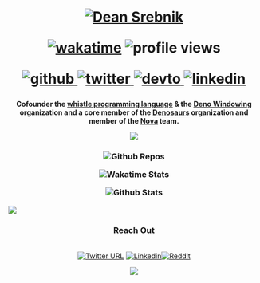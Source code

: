 <h1 align="center">

  [![Dean Srebnik](https://readme-typing-svg.demolab.com?font=JetBrains+Mono&weight=500&pause=1000&color=597FF7&center=true&vCenter=true&random=true&width=435&lines=%3E+Hi+I'm+Dean+Srebnik)](https://git.io/typing-svg)
  
  [![wakatime](https://wakatime.com/badge/user/025619fe-113f-4502-b25f-68160ed57cc1.svg)](https://wakatime.com/@025619fe-113f-4502-b25f-68160ed57cc1)
  ![profile views](https://komarev.com/ghpvc/?username=load1n9)

  <a href="https://github.com/load1n9" target="_blank">
    <img src=https://img.shields.io/badge/github-%2324292e.svg?&style=for-the-badge&logo=github&logoColor=white alt=github style="margin-bottom: 5px;" />
  </a>
  <a href="https://twitter.com/1oad1n9" target="_blank">
    <img src=https://img.shields.io/badge/twitter-%2300acee.svg?&style=for-the-badge&logo=twitter&logoColor=white alt=twitter style="margin-bottom: 5px;" />
  </a>
  <a href="https://dev.to/load1n9" target="_blank">
    <img src=https://img.shields.io/badge/dev.to-%2308090A.svg?&style=for-the-badge&logo=dev.to&logoColor=white alt=devto style="margin-bottom: 5px;" />
  </a>
  <a href="https://linkedin.com/in/dean-srebnik-80891022b" target="_blank">
    <img src=https://img.shields.io/badge/linkedin-%231E77B5.svg?&style=for-the-badge&logo=linkedin&logoColor=white alt=linkedin style="margin-bottom: 5px;" />
  </a>  
</h1>

<h4 align="center">
 Cofounder the
  <a href="https://github.com/whistle-lang">whistle programming language</a> & the <a href="https://github.com/deno-windowing">Deno Windowing </a> organization and a core member of the <a href="https://github.com/denosaurs">Denosaurs</a> organization and member of the <a href="https://github.com/trynova">Nova</a> team.
  
  ![](https://user-images.githubusercontent.com/74038190/212284115-f47cd8ff-2ffb-4b04-b5bf-4d1c14c0247f.gif)
</h4>

<h3 align="center">  
  
![Github Repos](https://loading-readme.web.val.run/?name=load1n9)

![Wakatime Stats](https://loading-waka.web.val.run/chart)

![Github Stats](https://github-readme-stats.vercel.app/api?username=load1n9&show_icons=true&theme=synthwave&count_private=true)

</h3>

<img src="https://user-images.githubusercontent.com/73097560/115834477-dbab4500-a447-11eb-908a-139a6edaec5c.gif">

<br/>  
<div align="center">
<h3 style="margin-bottom: 2em;">Reach Out</h3>

[![Twitter URL](https://img.shields.io/badge/Twitter-1DA1F2?style=for-the-badge&logo=twitter&logoColor=white)](https://twitter.com/1oad1n9)
[![Linkedin](https://img.shields.io/badge/LinkedIn-0077B5?style=for-the-badge&logo=linkedin&logoColor=white)](https://www.linkedin.com/in/dean-srebnik-80891022b)[![Reddit](https://img.shields.io/badge/Reddit-FF4500?style=for-the-badge&logo=reddit&logoColor=white)](https://www.reddit.com/user/--loading000--/)
</div>
<p align="center">
  <img src="https://capsule-render.vercel.app/api?type=waving&color=timeGradient&height=65&section=footer"/>
</p>
